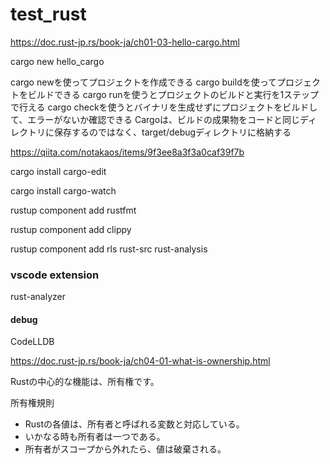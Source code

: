 # test_rust

https://doc.rust-jp.rs/book-ja/ch01-03-hello-cargo.html

cargo new hello_cargo

cargo newを使ってプロジェクトを作成できる
cargo buildを使ってプロジェクトをビルドできる
cargo runを使うとプロジェクトのビルドと実行を1ステップで行える
cargo checkを使うとバイナリを生成せずにプロジェクトをビルドして、エラーがないか確認できる
Cargoは、ビルドの成果物をコードと同じディレクトリに保存するのではなく、target/debugディレクトリに格納する

https://qiita.com/notakaos/items/9f3ee8a3f3a0caf39f7b

cargo install cargo-edit

cargo install cargo-watch

rustup component add rustfmt

rustup component add clippy

rustup component add rls rust-src rust-analysis

### vscode extension

rust-analyzer

#### debug

CodeLLDB

https://doc.rust-jp.rs/book-ja/ch04-01-what-is-ownership.html

Rustの中心的な機能は、所有権です。


所有権規則

- Rustの各値は、所有者と呼ばれる変数と対応している。
- いかなる時も所有者は一つである。
- 所有者がスコープから外れたら、値は破棄される。

